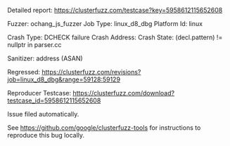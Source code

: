Detailed report: https://clusterfuzz.com/testcase?key=5958612115652608

Fuzzer: ochang_js_fuzzer
Job Type: linux_d8_dbg
Platform Id: linux

Crash Type: DCHECK failure
Crash Address: 
Crash State:
  (decl.pattern) != nullptr in parser.cc
  
Sanitizer: address (ASAN)

Regressed: https://clusterfuzz.com/revisions?job=linux_d8_dbg&range=59128:59129

Reproducer Testcase: https://clusterfuzz.com/download?testcase_id=5958612115652608

Issue filed automatically.

See https://github.com/google/clusterfuzz-tools for instructions to reproduce this bug locally.